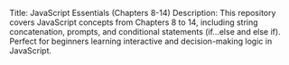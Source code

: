 Title: JavaScript Essentials (Chapters 8-14)
Description:
This repository covers JavaScript concepts from Chapters 8 to 14, including string concatenation, prompts, and conditional statements (if...else and else if). Perfect for beginners learning interactive and decision-making logic in JavaScript.
